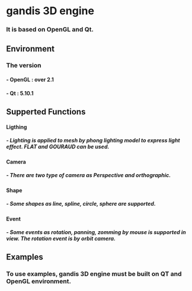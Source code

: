 # gandis 3D engine
### It is based on OpenGL and Qt.                                                                              

## Environment
### The version
#### - OpenGL : over 2.1
#### - Qt : 5.10.1


## Supperted Functions

#### Ligthing
##### - Lighting is applied to mesh by phong lighting model to express light effect. FLAT and GOURAUD can be used.

#### Camera
##### - There are two type of camera as Perspective and orthographic.

#### Shape
##### - Some shapes as line, spline, circle, sphere are supported.

#### Event
##### - Some events as rotation, panning, zomming by mouse is supported in view. The rotation event is by orbit camera. 


## Examples
### To use examples, gandis 3D engine must be built on QT and OpenGL environment.

